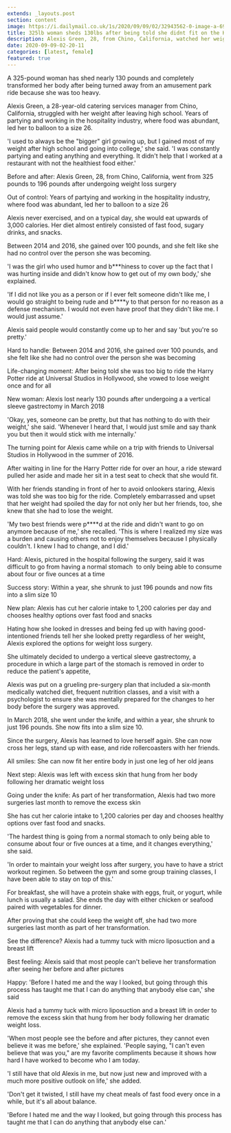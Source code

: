 ```yaml
---
extends: _layouts.post
section: content
image: https://i.dailymail.co.uk/1s/2020/09/09/02/32943562-0-image-a-69_1599614015672.jpg 
title: 325lb woman sheds 130lbs after being told she didnt fit on the Harry Potter ride 
description: Alexis Green, 28, from Chino, California, watched her weight balloon to 325 pounds after years of partying and gorging on junk food. 
date: 2020-09-09-02-20-11 
categories: [latest, female] 
featured: true 
--- 
```

A 325-pound woman has shed nearly 130 pounds and completely transformed her body after being turned away from an amusement park ride because she was too heavy.   

Alexis Green, a 28-year-old catering services manager from Chino, California, struggled with her weight after leaving high school. Years of partying and working in the hospitality industry, where food was abundant, led her to balloon to a size 26. 

'I used to always be the "bigger" girl growing up, but I gained most of my weight after high school and going into college,' she said. 'I was constantly partying and eating anything and everything. It didn't help that I worked at a restaurant with not the healthiest food either.'  

Before and after: Alexis Green, 28, from Chino, California, went from 325 pounds to 196 pounds after undergoing weight loss surgery 

Out of control: Years of partying and working in the hospitality industry, where food was abundant, led her to balloon to a size 26

Alexis never exercised, and on a typical day, she would eat upwards of 3,000 calories. Her diet almost entirely consisted of fast food, sugary drinks, and snacks.  

Between 2014 and 2016, she gained over 100 pounds, and she felt like she had no control over the person she was becoming. 

'I was the girl who used humor and b***hiness to cover up the fact that I was hurting inside and didn't know how to get out of my own body,' she explained. 

'If I did not like you as a person or if I ever felt someone didn't like me, I would go straight to being rude and b****y to that person for no reason as a defense mechanism. I would not even have proof that they didn't like me. I would just assume.'

Alexis said people would constantly come up to her and say 'but you're so pretty.'  

Hard to handle: Between 2014 and 2016, she gained over 100 pounds, and she felt like she had no control over the person she was becoming

Life-changing moment: After being told she was too big to ride the Harry Potter ride at Universal Studios in Hollywood, she vowed to lose weight once and for all

New woman: Alexis lost nearly 130 pounds after undergoing a a vertical sleeve gastrectomy in March 2018 

'Okay, yes, someone can be pretty, but that has nothing to do with their weight,' she said. 'Whenever I heard that, I would just smile and say thank you but then it would stick with me internally.' 

The turning point for Alexis came while on a trip with friends to Universal Studios in Hollywood in the summer of 2016. 

After waiting in line for the Harry Potter ride for over an hour, a ride steward pulled her aside and made her sit in a test seat to check that she would fit. 

With her friends standing in front of her to avoid onlookers staring, Alexis was told she was too big for the ride. Completely embarrassed and upset that her weight had spoiled the day for not only her but her friends, too, she knew that she had to lose the weight. 

'My two best friends were p****d at the ride and didn't want to go on anymore because of me,' she recalled. 'This is where I realized my size was a burden and causing others not to enjoy themselves because I physically couldn't. I knew I had to change, and I did.' 

Hard: Alexis, pictured in the hospital following the surgery, said it was difficult to go from having a normal stomach  to only being able to consume about four or five ounces at a time

Success story: Within a year, she shrunk to just 196 pounds and now fits into a slim size 10

New plan: Alexis has cut her calorie intake to 1,200 calories per day and chooses healthy options over fast food and snacks

Hating how she looked in dresses and being fed up with having good-intentioned friends tell her she looked pretty regardless of her weight, Alexis explored the options for weight loss surgery.

She ultimately decided to undergo a vertical sleeve gastrectomy, a procedure in which a large part of the stomach is removed in order to reduce the patient's appetite, 

Alexis was put on a grueling pre-surgery plan that included a six-month medically watched diet, frequent nutrition classes, and a visit with a psychologist to ensure she was mentally prepared for the changes to her body before the surgery was approved.

In March 2018, she went under the knife, and within a year, she shrunk to just 196 pounds. She now fits into a slim size 10. 

Since the surgery, Alexis has learned to love herself again. She can now cross her legs, stand up with ease, and ride rollercoasters with her friends.  

All smiles: She can now fit her entire body in just one leg of her old jeans 

Next step: Alexis was left with excess skin that hung from her body following her dramatic weight loss 

Going under the knife: As part of her transformation, Alexis had two more surgeries last month to remove the excess skin

She has cut her calorie intake to 1,200 calories per day and chooses healthy options over fast food and snacks.  

'The hardest thing is going from a normal stomach to only being able to consume about four or five ounces at a time, and it changes everything,' she said.

'In order to maintain your weight loss after surgery, you have to have a strict workout regimen. So between the gym and some group training classes, I have been able to stay on top of this.'

For breakfast, she will have a protein shake with eggs, fruit, or yogurt, while lunch is usually a salad. She ends the day with either chicken or seafood paired with vegetables for dinner.     

After proving that she could keep the weight off, she had two more surgeries last month as part of her transformation. 

See the difference? Alexis had a tummy tuck with micro liposuction and a breast lift

Best feeling: Alexis said that most people can't believe her transformation after seeing her before and after pictures 

Happy: 'Before I hated me and the way I looked, but going through this process has taught me that I can do anything that anybody else can,' she said 

Alexis had a tummy tuck with micro liposuction and a breast lift in order to remove the excess skin that hung from her body following her dramatic weight loss. 

'When most people see the before and after pictures, they cannot even believe it was me before,' she explained. 'People saying, "I can't even believe that was you," are my favorite compliments because it shows how hard I have worked to become who I am today.

'I still have that old Alexis in me, but now just new and improved with a much more positive outlook on life,' she added. 

'Don't get it twisted, I still have my cheat meals of fast food every once in a while, but it's all about balance.

'Before I hated me and the way I looked, but going through this process has taught me that I can do anything that anybody else can.'


